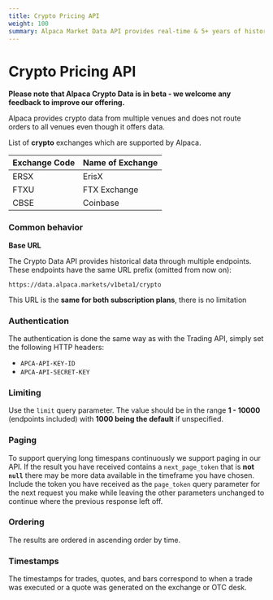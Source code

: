 ```yaml
---
title: Crypto Pricing API
weight: 100
summary: Alpaca Market Data API provides real-time & 5+ years of historical cryptocurrency pricing data.
---
```


# Crypto Pricing API

**Please note that Alpaca Crypto Data is in beta - we welcome any feedback to improve our offering.**

Alpaca provides crypto data from multiple venues and does not route orders to all venues even though it offers data.

List of **crypto** exchanges which are supported by Alpaca.

| Exchange Code | Name of Exchange |
| ------------- | ---------------- |
| ERSX          | ErisX            |
| FTXU          | FTX Exchange     |
| CBSE          | Coinbase         |

### Common behavior

**Base URL**

The Crypto Data API provides historical data through multiple endpoints. These endpoints have the same URL prefix (omitted from now on):

```
https://data.alpaca.markets/v1beta1/crypto
```

This URL is the **same for both subscription plans**, there is no limitation

### **Authentication**

The authentication is done the same way as with the Trading API, simply set the following HTTP headers:

- `APCA-API-KEY-ID`
- `APCA-API-SECRET-KEY`

### **Limiting**

Use the `limit` query parameter. The value should be in the range **1 - 10000** (endpoints included) with **1000 being the default** if unspecified.

### **Paging**

To support querying long timespans continuously we support paging in our API. If the result you have received contains a `next_page_token` that is **not `null`** there may be more data available in the timeframe you have chosen. Include the token you have received as the `page_token` query parameter for the next request you make while leaving the other parameters unchanged to continue where the previous response left off.

### **Ordering**

The results are ordered in ascending order by time.

### **Timestamps**

The timestamps for trades, quotes, and bars correspond to when a trade was executed or a quote was generated on the exchange or OTC desk.
